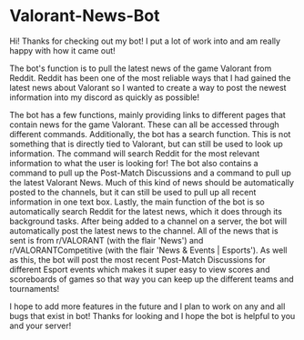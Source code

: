 # Valorant-News-Bot
Hi! Thanks for checking out my bot! I put a lot of work into and am really happy with how it came out!

The bot's function is to pull the latest news of the game Valorant from Reddit.
Reddit has been one of the most reliable ways that I had gained the latest news about Valorant so I wanted to create a way to post the newest information into my discord as quickly as possible!

The bot has a few functions, mainly providing links to different pages that contain news for the game Valorant. These can all be accessed through different commands.
Additionally, the bot has a search function. This is not something that is directly tied to Valorant, but can still be used to look up information. The command will search Reddit for the most relevant information to what the user is looking for!
The bot also contains a command to pull up the Post-Match Discussions and a command to pull up the latest Valorant News. Much of this kind of news should be automatically posted to the channels, but it can still be used to pull up all recent information in one text box.
Lastly, the main function of the bot is so automatically search Reddit for the latest news, which it does through its background tasks. After being added to a channel on a server, the bot will automatically post the latest news to the channel. All of the news that is sent is from r/VALORANT (with the flair 'News') and r/VALORANTCompetitive (with the flair 'News & Events | Esports'). As well as this, the bot will post the most recent Post-Match Discussions for different Esport events which makes it super easy to view scores and scoreboards of games so that way you can keep up the different teams and tournaments!

I hope to add more features in the future and I plan to work on any and all bugs that exist in bot! Thanks for looking and I hope the bot is helpful to you and your server!